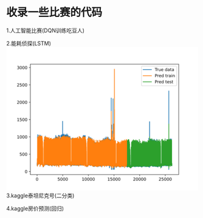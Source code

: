 # 收录一些比赛的代码
1.人工智能比赛(DQN训练吃豆人)

2.能耗侦探(LSTM)
![](https://github.com/iisdd/Competition/blob/main/%E8%83%BD%E8%80%97%E4%BE%A6%E6%8E%A2--%E5%BB%BA%E7%AD%91%E8%83%BD%E8%80%97%E9%A2%84%E6%B5%8B%E7%AB%9E%E8%B5%9B/upload_pic/res.png)
3.kaggle泰坦尼克号(二分类)

4.kaggle房价预测(回归)

